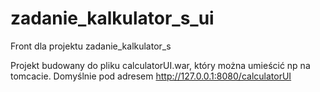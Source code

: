 # zadanie_kalkulator_s_ui
Front dla projektu zadanie_kalkulator_s

Projekt budowany do pliku calculatorUI.war, który można umieścić np na tomcacie. 
Domyślnie pod adresem http://127.0.0.1:8080/calculatorUI
